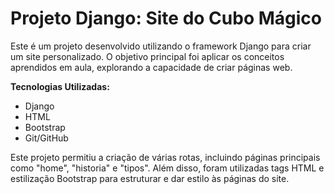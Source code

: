 # Projeto Django: Site do Cubo Mágico

Este é um projeto desenvolvido utilizando o framework Django para criar um site personalizado. O objetivo principal foi aplicar os conceitos aprendidos em aula, explorando a capacidade de criar páginas web.

**Tecnologias Utilizadas:**
- Django
- HTML
- Bootstrap
- Git/GitHub

Este projeto permitiu a criação de várias rotas, incluindo páginas principais como "home", "historia" e "tipos". Além disso, foram utilizadas tags HTML e estilização Bootstrap para estruturar e dar estilo às páginas do site.
